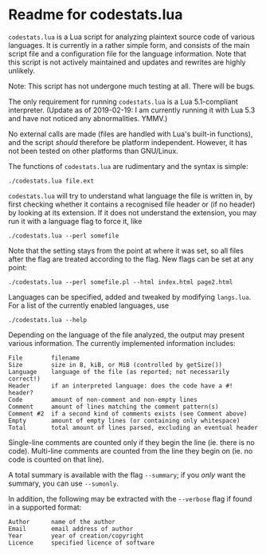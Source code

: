 Readme for codestats.lua
========================

`codestats.lua` is a Lua script for analyzing plaintext source code of various 
languages. It is currently in a rather simple form, and consists of the main 
script file and a configuration file for the language information. Note that 
this script is not actively maintained and updates and rewrites are highly 
unlikely.

Note: This script has not undergone much testing at all. There will be bugs.

The only requirement for running `codestats.lua` is a Lua 5.1-compliant 
interpreter. (Update as of 2019-02-19: I am currently running it with Lua 5.3
and have not noticed any abnormalities. YMMV.)

No external calls are made (files are handled with Lua's built-in functions), 
and the script *should* therefore be platform independent. However, it has 
not been tested on other platforms than GNU/Linux.

The functions of `codestats.lua` are rudimentary and the syntax is simple:

    ./codestats.lua file.ext

`codestats.lua` will try to understand what language the file is written in,
by first checking whether it contains a recognised file header or (if no
header) by looking at its extension. If it does not understand the extension,
you may run it with a language flag to force it, like

    ./codestats.lua --perl somefile

Note that the setting stays from the point at where it was set, so all files 
after the flag are treated according to the flag. New flags can be set at any 
point:

    ./codestats.lua --perl somefile.pl --html index.html page2.html

Languages can be specified, added and tweaked by modifying `langs.lua`. For a
list of the currently enabled languages, use

    ./codestats.lua --help

Depending on the language of the file analyzed, the output may present various 
information. The currently implemented information includes:

    File        filename
    Size        size in B, kiB, or MiB (controlled by getSize())
    Language    language of the file (as reported; not necessarily correct!)
    Header      if an interpreted language: does the code have a #! header?
    Code        amount of non-comment and non-empty lines
    Comment     amount of lines matching the comment pattern(s)
    Comment #2  if a second kind of comments exists (see Comment above)
    Empty       amount of empty lines (or containing only whitespace)
    Total       total amount of lines parsed, excluding an eventual header

Single-line comments are counted only if they begin the line (ie. there is no 
code). Multi-line comments are counted from the line they begin on (ie. no 
code is counted on that line).

A total summary is available with the flag `--summary`; if you *only* want the 
summary, you can use `--sumonly`.

In addition, the following may be extracted with the `--verbose` flag if found
in a supported format:

    Author      name of the author
    Email       email address of author
    Year        year of creation/copyright
    Licence     specified licence of software

